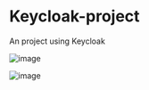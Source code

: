 # Keycloak-project
An project using Keycloak

![image](https://github.com/user-attachments/assets/5dc09d22-ea75-4241-a842-8c682f59ab13)

![image](https://github.com/user-attachments/assets/d6e55c93-2832-42a5-adf6-fd478ce7db5c)


